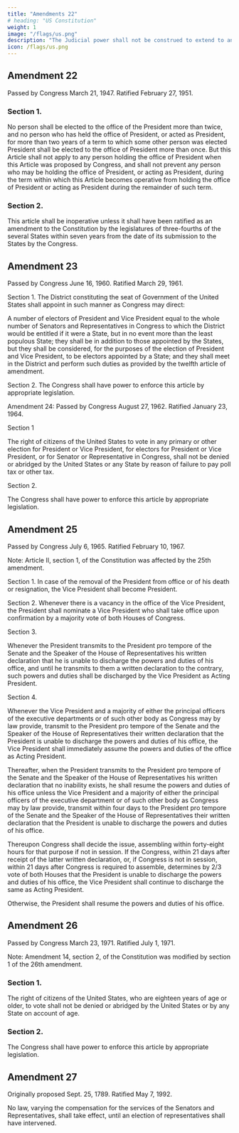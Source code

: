 ```yaml
---
title: "Amendments 22"
# heading: "US Constitution"
weight: 1
image: "/flags/us.png"
description: "The Judicial power shall not be construed to extend to any suit in law or equity, commenced or prosecuted against one of the US by Citizens of another State, or by Citizens of any Foreign State"
icon: /flags/us.png
---
```



## Amendment 22

Passed by Congress March 21, 1947. Ratified February 27, 1951.

### Section 1.

No person shall be elected to the office of the President more than twice, and no person who has held the office of President, or acted as President, for more than two years of a term to which some other person was elected President shall be elected to the office of President more than once. But this Article shall not apply to any person holding the office of President when this Article was proposed by Congress, and shall not prevent any person who may be holding the office of President, or acting as President, during the term within which this Article becomes operative from holding the office of President or acting as President during the remainder of such term.

### Section 2.

This article shall be inoperative unless it shall have been ratified as an amendment to the Constitution by the legislatures of three-fourths of the several States within seven years from the date of its submission to the States by the Congress.


## Amendment 23

Passed by Congress June 16, 1960. Ratified March 29, 1961.

Section 1.
The District constituting the seat of Government of the United States shall appoint in such manner as Congress may direct:

A number of electors of President and Vice President equal to the whole number of Senators and Representatives in Congress to which the District would be entitled if it were a State, but in no event more than the least populous State; they shall be in addition to those appointed by the States, but they shall be considered, for the purposes of the election of President and Vice President, to be electors appointed by a State; and they shall meet in the District and perform such duties as provided by the twelfth article of amendment.

Section 2.
The Congress shall have power to enforce this article by appropriate legislation.

Amendment 24:  Passed by Congress August 27, 1962. Ratified January 23, 1964.

Section 1

The right of citizens of the United States to vote in any primary or other election for President or Vice President, for electors for President or Vice President, or for Senator or Representative in Congress, shall not be denied or abridged by the United States or any State by reason of failure to pay poll tax or other tax.

Section 2.

The Congress shall have power to enforce this article by appropriate legislation.


## Amendment 25

Passed by Congress July 6, 1965. Ratified February 10, 1967.

Note: Article II, section 1, of the Constitution was affected by the 25th amendment.

Section 1.
In case of the removal of the President from office or of his death or resignation, the Vice President shall become President.

Section 2.
Whenever there is a vacancy in the office of the Vice President, the President shall nominate a Vice President who shall take office upon confirmation by a majority vote of both Houses of Congress.

Section 3.

Whenever the President transmits to the President pro tempore of the Senate and the Speaker of the House of Representatives his written declaration that he is unable to discharge the powers and duties of his office, and until he transmits to them a written declaration to the contrary, such powers and duties shall be discharged by the Vice President as Acting President.

Section 4.

Whenever the Vice President and a majority of either the principal officers of the executive departments or of such other body as Congress may by law provide, transmit to the President pro tempore of the Senate and the Speaker of the House of Representatives their written declaration that the President is unable to discharge the powers and duties of his office, the Vice President shall immediately assume the powers and duties of the office as Acting President.

Thereafter, when the President transmits to the President pro tempore of the Senate and the Speaker of the House of Representatives his written declaration that no inability exists, he shall resume the powers and duties of his office unless the Vice President and a majority of either the principal officers of the executive department or of such other body as Congress may by law provide, transmit within four days to the President pro tempore of the Senate and the Speaker of the House of Representatives their written declaration that the President is unable to discharge the powers and duties of his office. 

Thereupon Congress shall decide the issue, assembling within forty-eight hours for that purpose if not in session. If the Congress, within 21 days after receipt of the latter written declaration, or, if Congress is not in session, within 21 days after Congress is required to assemble, determines by 2/3 vote of both Houses that the President is unable to discharge the powers and duties of his office, the Vice President shall continue to discharge the same as Acting President.

Otherwise, the President shall resume the powers and duties of his office.


## Amendment 26

Passed by Congress March 23, 1971. Ratified July 1, 1971.

Note: Amendment 14, section 2, of the Constitution was modified by section 1 of the 26th amendment.

### Section 1.

The right of citizens of the United States, who are eighteen years of age or older, to vote shall not be denied or abridged by the United States or by any State on account of age.

### Section 2.

The Congress shall have power to enforce this article by appropriate legislation.


## Amendment 27

Originally proposed Sept. 25, 1789. Ratified May 7, 1992.

No law, varying the compensation for the services of the Senators and Representatives, shall take effect, until an election of representatives shall have intervened.

